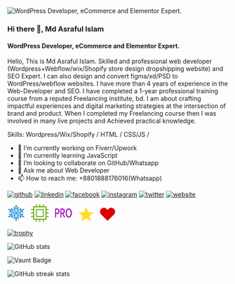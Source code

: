 ![WordPress Developer, eCommerce and Elementor Expert.](https://scontent.fcla5-1.fna.fbcdn.net/v/t39.30808-6/463212062_2407784079552598_4719524353818002123_n.png?stp=dst-png_s960x960&_nc_cat=105&ccb=1-7&_nc_sid=cc71e4&_nc_eui2=AeHTJltlmodvRGAO_wG2ugwfyLfooSODUXjIt-ihI4NReAeyZOZT3eBndwnxL1xeuZCuJvYOhcyvAcbGQkE2RlfM&_nc_ohc=vgK_rA9IyAgQ7kNvgH013JX&_nc_oc=AdjGMMZxr6OMDtUWsjSGVwAtE3WXhVaB65hMoKA05JE7rd7iNDyofYLbHYEsrTp4gYA&_nc_zt=23&_nc_ht=scontent.fcla5-1.fna&_nc_gid=Azql44NZolGyhjq2ovWqJJX&oh=00_AYC9u9WJA8gRQYdeL9NbX3y6gALLUn85NAEmHHot9cuivg&oe=67812BA1)
### Hi there 👋, Md Asraful Islam
#### WordPress Developer, eCommerce and Elementor Expert.


Hello, This is Md Asraful Islam. Skilled and professional web developer (Wordpress+Webflow/wix/Shopify store design dropshipping website) and SEO Expert. I can also design and convert figma/xd/PSD to WordPress/webflow websites. I have more than 4 years of experience in the Web-Developer and SEO. I have completed a 1-year professional training course from a reputed Freelancing institute, bd. I am about crafting impactful experiences and digital marketing strategies at the intersection of brand and product. When I completed my Freelancing course then I was involved in many live projects and Achieved practical knowledge.

Skills: Wordpress/Wix/Shopify / HTML / CSS/JS /

- 🔭 I’m currently working on Fiverr/Upwork 
- 🌱 I’m currently learning JavaScript 
- 👯 I’m looking to collaborate on GitHub/Whatsapp 
- 💬 Ask me about Web Developer  
- 📫 How to reach me: +8801888176016(Whatsapp) 


[<img src='https://cdn.jsdelivr.net/npm/simple-icons@3.0.1/icons/github.svg' alt='github' height='40'>](https://github.com/asraf40)  [<img src='https://cdn.jsdelivr.net/npm/simple-icons@3.0.1/icons/linkedin.svg' alt='linkedin' height='40'>](https://www.linkedin.com/in/asraf40/)  [<img src='https://cdn.jsdelivr.net/npm/simple-icons@3.0.1/icons/facebook.svg' alt='facebook' height='40'>](https://www.facebook.com/asraf40)  [<img src='https://cdn.jsdelivr.net/npm/simple-icons@3.0.1/icons/instagram.svg' alt='instagram' height='40'>](https://www.instagram.com/asraful616339/)  [<img src='https://cdn.jsdelivr.net/npm/simple-icons@3.0.1/icons/twitter.svg' alt='twitter' height='40'>](https://twitter.com/asraf4000)  [<img src='https://cdn.jsdelivr.net/npm/simple-icons@3.0.1/icons/icloud.svg' alt='website' height='40'>](https://designcanvasstudio.com/)  

<a href='https://archiveprogram.github.com/'><img src='https://raw.githubusercontent.com/acervenky/animated-github-badges/master/assets/acbadge.gif' width='40' height='40'></a> <a href='https://docs.github.com/en/developers'><img src='https://raw.githubusercontent.com/acervenky/animated-github-badges/master/assets/devbadge.gif' width='40' height='40'></a> <a href='https://github.com/pricing'><img src='https://raw.githubusercontent.com/acervenky/animated-github-badges/master/assets/pro.gif' width='40' height='40'></a> <a href='https://stars.github.com/'><img src='https://raw.githubusercontent.com/acervenky/animated-github-badges/master/assets/starbadge.gif' width='35' height='35'></a> <a href='https://docs.github.com/en/github/supporting-the-open-source-community-with-github-sponsors'><img src='https://raw.githubusercontent.com/acervenky/animated-github-badges/master/assets/sponsorbadge.gif' width='35' height='35'></a> 

[![trophy](https://github-profile-trophy.vercel.app/?username=asraf40)](https://github.com/ryo-ma/github-profile-trophy)

![GitHub stats](https://github-readme-stats.vercel.app/api?username=asraf40&show_icons=true)  

![Vaunt Badge](https://api.vaunt.dev/v1/github/entities/asraf40/contributions?format=svg&private=false)  

![GitHub streak stats](https://streak-stats.demolab.com/?user=asraf40)  


